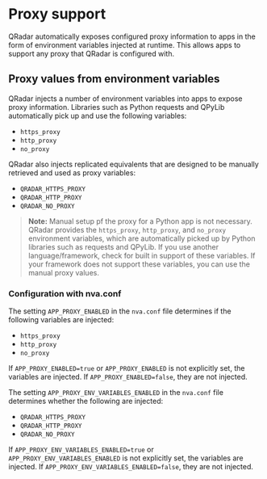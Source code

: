 # Proxy support

QRadar automatically exposes configured proxy information to apps in the form of environment variables injected at
runtime. This allows apps to support any proxy that QRadar is configured with.

## Proxy values from environment variables

QRadar injects a number of environment variables into apps to expose proxy information. Libraries such as Python
requests and QPyLib automatically pick up and use the following variables:

- `https_proxy`
- `http_proxy`
- `no_proxy`

QRadar also injects replicated equivalents that are designed to be manually retrieved and used as proxy variables:

- `QRADAR_HTTPS_PROXY`
- `QRADAR_HTTP_PROXY`
- `QRADAR_NO_PROXY`

> **Note:** Manual setup pf the proxy for a Python app is not necessary. QRadar provides the `https_proxy`,
> `http_proxy`, and `no_proxy` environment variables, which are automatically picked up by Python libraries such as
> requests and QPyLib. If you use another language/framework, check for built in support of these variables. If your framework
> does not support these variables, you can use the manual proxy values.

### Configuration with nva.conf

The setting `APP_PROXY_ENABLED` in the `nva.conf` file determines if the following variables are injected:

- `https_proxy`
- `http_proxy`
- `no_proxy`

If `APP_PROXY_ENABLED=true` or `APP_PROXY_ENABLED` is not explicitly set, the variables are injected. If
`APP_PROXY_ENABLED=false`, they are not injected.

The setting `APP_PROXY_ENV_VARIABLES_ENABLED` in the `nva.conf` file determines whether the following are injected:

- `QRADAR_HTTPS_PROXY`
- `QRADAR_HTTP_PROXY`
- `QRADAR_NO_PROXY`

If `APP_PROXY_ENV_VARIABLES_ENABLED=true` or `APP_PROXY_ENV_VARIABLES_ENABLED` is not explicitly set, the variables are
injected. If `APP_PROXY_ENV_VARIABLES_ENABLED=false`, they are not injected.
